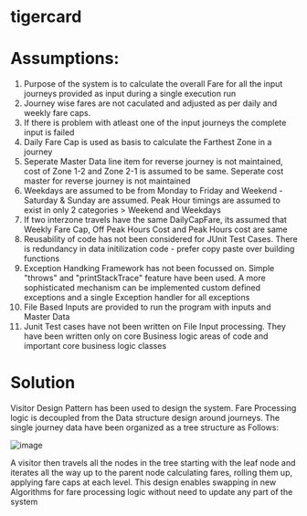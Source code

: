 # tigercard

# Assumptions:
1) Purpose of the system is to calculate the overall Fare for all the input journeys provided as input during a single execution run
2) Journey wise fares are not caculated and adjusted as per daily and weekly fare caps. 
3) If there is problem with atleast one of the input journeys the complete input is failed
4) Daily Fare Cap is used as basis to calculate the Farthest Zone in a journey
5) Seperate Master Data line item for reverse journey is not maintained, cost of Zone 1-2 and Zone 2-1 is assumed to be same. Seperate cost master for reverse journey is not maintained
6) Weekdays are assumed to be from Monday to Friday and Weekend - Saturday & Sunday are assumed. Peak Hour timings are assumed to exist in only 2 categories > Weekend and Weekdays
7) If two interzone travels have the same DailyCapFare, its assumed that Weekly Fare Cap, Off Peak Hours Cost and Peak Hours cost are same
8) Reusability of code has not been considered for JUnit Test Cases. There is redundancy in data initilization code - prefer copy paste over building functions
9) Exception Handking Framework has not been focussed on. Simple "throws" and "printStackTrace" feature have been used. A more sophisticated mechanism can be implemented custom defined exceptions and a single Exception handler for all exceptions
10) File Based Inputs are provided to run the program with inputs and Master Data
11) Junit Test cases have not been written on File Input processing. They have been written only on core Business logic areas of code and important core business logic classes

# Solution
Visitor Design Pattern has been used to design the system. Fare Processing logic is decoupled from the Data structure design around journeys. The single journey data have been organized as a tree structure as Follows:


![image](https://user-images.githubusercontent.com/6222967/138601489-9d04ddf8-3c35-4a36-8a6a-ea84951169a0.png)

A visitor then travels all the nodes in the tree starting with the leaf node and iterates all the way up to the parent node calculating fares, rolling them up, applying fare caps at each level. This design enables swapping in new Algorithms for fare processing logic without need to update any part of the system
